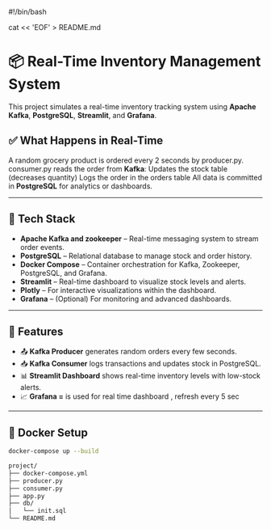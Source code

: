 #!/bin/bash

cat << 'EOF' > README.md
# 📦 Real-Time Inventory Management System

This project simulates a real-time inventory tracking system using **Apache Kafka**, **PostgreSQL**, **Streamlit**, and **Grafana**.

## ✅ What Happens in Real-Time
A random grocery product is ordered every 2 seconds by producer.py.
consumer.py reads the order from **Kafka**:
Updates the stock table (decreases quantity)
Logs the order in the orders table
All data is committed in **PostgreSQL** for analytics or dashboards.

---

## 🔧 Tech Stack

- **Apache Kafka and zookeeper** – Real-time messaging system to stream order events.
- **PostgreSQL** – Relational database to manage stock and order history.
- **Docker Compose** – Container orchestration for Kafka, Zookeeper, PostgreSQL, and Grafana.
- **Streamlit** – Real-time dashboard to visualize stock levels and alerts.
- **Plotly** – For interactive visualizations within the dashboard.
- **Grafana** – (Optional) For monitoring and advanced dashboards.

---

## 🚀 Features

- 📤 **Kafka Producer** generates random orders every few seconds.
- 📥 **Kafka Consumer** logs transactions and updates stock in PostgreSQL.
- 📊 **Streamlit Dashboard** shows real-time inventory levels with low-stock alerts.
- 📈 **Grafana =** is used for real time dashboard , refresh every 5 sec

---

## 🐳 Docker Setup

```bash
docker-compose up --build

project/
├── docker-compose.yml
├── producer.py
├── consumer.py
├── app.py
├── db/
│   └── init.sql
└── README.md

